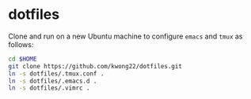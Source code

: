 dotfiles
========

Clone and run on a new Ubuntu machine to configure `emacs` and `tmux`
as follows:

```sh
cd $HOME
git clone https://github.com/kwong22/dotfiles.git
ln -s dotfiles/.tmux.conf .
ln -s dotfiles/.emacs.d .
ln -s dotfiles/.vimrc .
```

